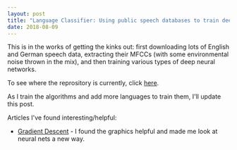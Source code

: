 ```yaml
---
layout: post
title: "Language Classifier: Using public speech databases to train deep neural networks to ID types of language spoken"
date: 2018-08-09
--- 
```


This is in the works of getting the kinks out: first downloading lots of English and German speech data, extracting their MFCCs (with some environmental noise thrown in the mix), and then training various types of deep neural networks. 

To see where the reprository is currently, click <a href = "https://github.com/a-n-rose/language-classifier">here</a>. 

As I train the algorithms and add more languages to train them, I'll update this post.

Articles I've found interesting/helpful:
* <a href = "https://iamtrask.github.io/2015/07/27/python-network-part2/">Gradient Descent</a> - I found the graphics helpful and made me look at neural nets a new way.
